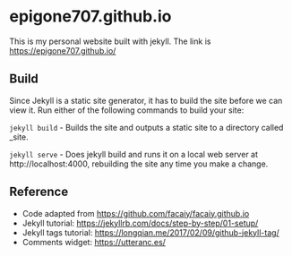 # epigone707.github.io

This is my personal website built with jekyll. The link is https://epigone707.github.io/


## Build
Since Jekyll is a static site generator, it has to build the site before we can view it. Run either of the following commands to build your site:


`jekyll build` - Builds the site and outputs a static site to a directory called _site.

`jekyll serve` - Does jekyll build and runs it on a local web server at http://localhost:4000, rebuilding the site any time you make a change.

## Reference
- Code adapted from https://github.com/facaiy/facaiy.github.io
- Jekyll tutorial: https://jekyllrb.com/docs/step-by-step/01-setup/
- Jekyll tags tutorial: https://longqian.me/2017/02/09/github-jekyll-tag/
- Comments widget: https://utteranc.es/